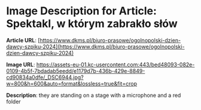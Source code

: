 # Image Description for Article: Spektakl, w którym zabrakło słów
**Article URL**: [https://www.dkms.pl/biuro-prasowe/ogolnopolski-dzien-dawcy-szpiku-2024](https://www.dkms.pl/biuro-prasowe/ogolnopolski-dzien-dawcy-szpiku-2024)

**Image URL**: https://assets-eu-01.kc-usercontent.com:443/bed48093-082e-0109-4b5f-7bdadab5eedd/e1179d7b-436b-429e-8849-cd90834a0dfe/_DSC6944.jpg?w=800&h=600&auto=format&lossless=true&fit=crop

**Description**: they are standing on a stage with a microphone and a red folder
